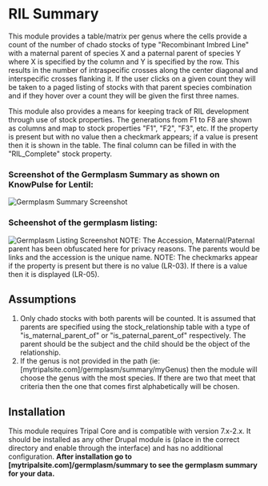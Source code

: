 # RIL Summary
This module provides a table/matrix per genus where the cells provide a count of the number of chado stocks of type "Recombinant Imbred Line" with a maternal parent of species X and a paternal parent of species Y where X is specified by the column and Y is specified by the row. This results in the number of intraspecific crosses along the center diagonal and interspecific crosses flanking it. If the user clicks on a given count they will be taken to a paged listing of stocks with that parent species combination and if they hover over a count they will be given the first three names.

This module also provides a means for keeping track of RIL development through use of stock properties. The generations from F1 to F8 are shown as columns and map to stock properties "F1", "F2", "F3", etc. If the property is present but with no value then a checkmark appears; if a value is present then it is shown in the table. The final column can be filled in with the "RIL_Complete" stock property.

### Screenshot of the Germplasm Summary as shown on KnowPulse for Lentil:
![Germplasm Summary Screenshot](https://cloud.githubusercontent.com/assets/1566301/18369835/5c703484-75e5-11e6-9392-54fc468f7d33.png)

### Scheenshot of the germplasm listing:
![Germplasm Listing Screenshot](https://cloud.githubusercontent.com/assets/1566301/19665397/0e0de2e6-9a02-11e6-9b35-1a98d27d9a8f.png)
NOTE: The Accession, Maternal/Paternal parent has been obfuscated here for privacy reasons. The parents would be links and the accession is the unique name.
NOTE: The checkmarks appear if the property is present but there is no value (LR-03). If there is a value then it is displayed (LR-05).

## Assumptions
1. Only chado stocks with both parents will be counted. It is assumed that parents are specified using the stock_relationship table with a type of "is_maternal_parent_of" or "is_paternal_parent_of" respectively. The parent should be the subject and the child should be the object of the relationship.
2. If the genus is not provided in the path (ie: [mytripalsite.com]/germplasm/summary/myGenus) then the module will choose the genus with the most species. If there are two that meet that criteria then the one that comes first alphabetically will be chosen.

## Installation
This module requires Tripal Core and is compatible with version 7.x-2.x. It should be installed as any other Drupal module is (place in the correct directory and enable through the interface) and has no additional configuration. __After installation go to [mytripalsite.com]/germplasm/summary to see the germplasm summary for your data.__
